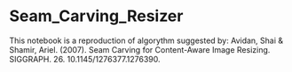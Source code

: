 # Seam_Carving_Resizer
This notebook is a reproduction of algorythm suggested by: Avidan, Shai &amp; Shamir, Ariel. (2007). Seam Carving for Content-Aware Image Resizing. SIGGRAPH. 26. 10.1145/1276377.1276390. 
